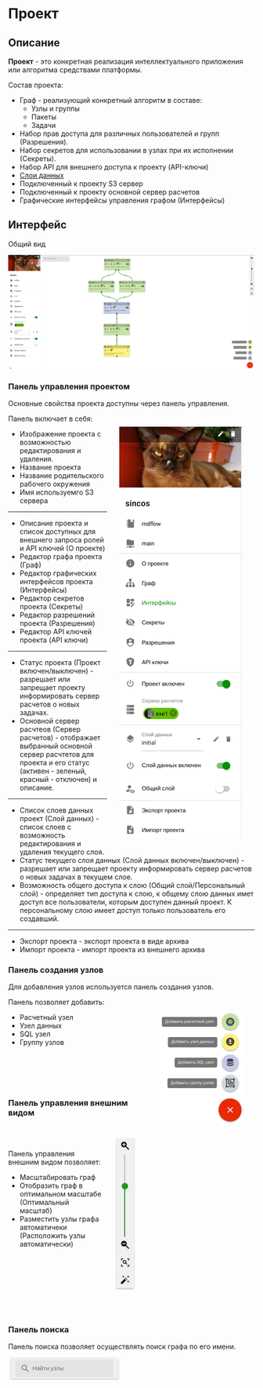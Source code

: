 # Проект

## Описание

**Проект** - это конкретная реализация интеллектуального приложения или алгоритма средствами платформы.

Состав проекта:

- Граф - реализующий конкретный алгоритм в составе:
  - Узлы и группы
  - Пакеты
  - Задачи
- Набор прав доступа для различных пользователей и групп (Разрешения).
- Набор секретов для использовании в узлах при их исполнении (Секреты).
- Набор API для внешнего доступа к проекту (API-ключи)
- [Слои данных](/docs/intro/definitions#datalayer)
- Подключенный к проекту S3 сервер
- Подключенный к проекту основной сервер расчетов
- Графические интерфейсы управления графом (Интерфейсы)

## Интерфейс

Общий вид

![Project general view](./images/project/general.png)

### Панель управления проектом

Основные свойства проекта доступны через панель управления.

<img src="./images/project/manage_panel.png" align="right" alt="Project manage panel" style="margin: 5%;">

Панель включает в себя:

- Изображение проекта с возможностью редактирования и удаления.
- Название проекта
- Название родительского рабочего окружения
- Имя используемго S3 сервера

---

- Описание проекта и список доступных для внешнего запроса ролей и API ключей (О проекте)
- Редактор графа проекта (Граф)
- Редактор графических интерфейсов проекта (Интерфейсы)
- Редактор секретов проекта (Секреты)
- Редактор разрешений проекта (Разрешения)
- Редактор API ключей проекта (API ключи)

---

- Статус проекта (Проект включен/выключен) - разрешает или запрещает проекту информировать сервер расчетов о новых задачах.
- Основной сервер расчтеов (Сервер расчетов) - отображает выбранный основной сервер расчтетов для проекта и его статус (активен - зеленый, красный - отключен) и описание.

---

- Список слоев данных проект (Слой данных) - список слоев с возможность редактирования и удаления текущего слоя.
- Статус текущего слоя данных (Слой данных включен/выключен) - разрешает или запрещает проекту информировать сервер расчетов о новых задачах в текущем слое.
- Возможность общего доступа к слою (Общий слой/Персональный слой) - определяет тип доступа к слою, к общему слою данных имет доступ все пользователи, которым доступен данный проект. К персональному слою имеет доступ только пользователь его создавший.

---

- Экспорт проекта - экспорт проекта в виде архива
- Импорт проекта - импорт проекта из внешнего архива

### Панель создания узлов

Для добавления узлов используется панель создания узлов.

<img src="./images/project/create_panel.png" align="right" alt="Node create panel" style="margin: 5%;">

Панель позволяет добавить:

- Расчетный узел
- Узел данных
- SQL узел
- Группу узлов

<br>
<br>
<br>
<br>

### Панель управления внешним видом

<img src="./images/project/view_panel.png" align="right" alt="Project view panel" style="margin: 5%;">

<br>
<br>

Панель управления внешним видом позволяет:

- Масштабировать граф
- Отобразить граф в оптимальном масштабе (Оптимальный масштаб)
- Разместить узлы графа автоматичеки (Расположить узлы автоматически)

<br>
<br>
<br>
<br>
<br>
<br>
<br>

### Панель поиска

Панель поиска позволяет осуществлять поиск графа по его имени.

![Project find panel](./images/project/find_panel.png)
